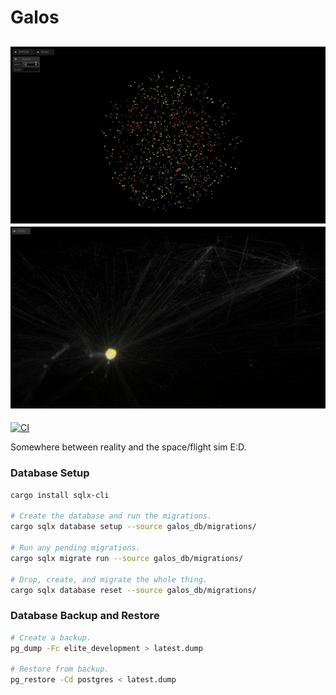 # Galos
![Galos Starmap Demo](galos_map/demo.gif)
![Galos Galaxy Zoom](galos_map/galaxy.png)
-----
[![CI](https://github.com/nixpulvis/galos/actions/workflows/ci.yml/badge.svg)](https://github.com/nixpulvis/galos/actions/workflows/ci.yml)

Somewhere between reality and the space/flight sim E:D.

### Database Setup

```sh
cargo install sqlx-cli

# Create the database and run the migrations.
cargo sqlx database setup --source galos_db/migrations/

# Run any pending migrations.
cargo sqlx migrate run --source galos_db/migrations/

# Drop, create, and migrate the whole thing.
cargo sqlx database reset --source galos_db/migrations/
```

### Database Backup and Restore

```sh
# Create a backup.
pg_dump -Fc elite_development > latest.dump

# Restore from backup.
pg_restore -Cd postgres < latest.dump
```
